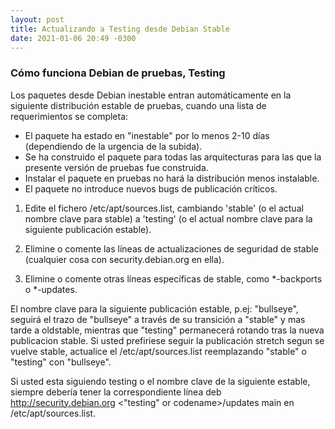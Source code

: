 ```yaml
---
layout: post
title: Actualizando a Testing desde Debian Stable
date: 2021-01-06 20:49 -0300
---
```


### Cómo funciona Debian de pruebas, Testing

Los paquetes desde Debian inestable entran automáticamente en la siguiente distribución estable de pruebas, cuando una lista de requerimientos se completa: 

* El paquete ha estado en "inestable" por lo menos 2-10 días (dependiendo de la urgencia de la subida).
* Se ha construido el paquete para todas las arquitecturas para las que la presente versión de pruebas fue construida.
* Instalar el paquete en pruebas no hará la distribución menos instalable.
* El paquete no introduce nuevos bugs de publicación críticos. 

1. Edite el fichero /etc/apt/sources.list, cambiando 'stable' (o el actual nombre clave para stable) a 'testing' (o el actual nombre clave para la siguiente publicación estable).

2. Elimine o comente las líneas de actualizaciones de seguridad de stable (cualquier cosa con security.debian.org en ella).
3. Elimine o comente otras líneas específicas de stable, como *-backports o *-updates. 

El nombre clave para la siguiente publicación estable, p.ej: "bullseye", seguirá el trazo de "bullseye" a través de su transición a "stable" y mas tarde a oldstable, mientras que "testing" permanecerá rotando tras la nueva publicacion stable. Si usted prefiriese seguir la publicación stretch segun se vuelve stable, actualice el /etc/apt/sources.list reemplazando "stable" o "testing" con "bullseye". 

Si usted esta siguiendo testing o el nombre clave de la siguiente estable, siempre debería tener la correspondiente línea deb http://security.debian.org <"testing" or codename>/updates main en /etc/apt/sources.list.
